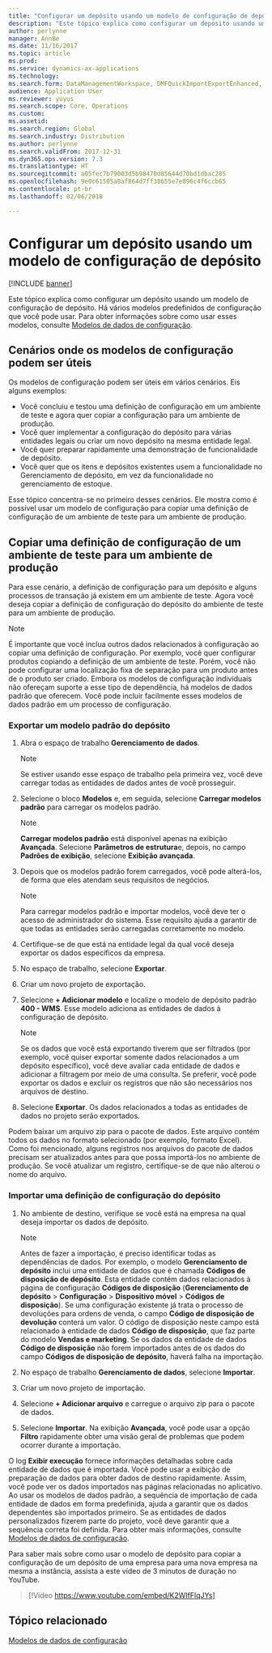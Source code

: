 ```yaml
---
title: "Configurar um depósito usando um modelo de configuração de depósito"
description: "Este tópico explica como configurar um depósito usando um modelo de configuração de depósito."
author: perlynne
manager: AnnBe
ms.date: 11/16/2017
ms.topic: article
ms.prod: 
ms.service: dynamics-ax-applications
ms.technology: 
ms.search.form: DataManagementWorkspace, DMFQuickImportExportEnhanced, DMFDefinitionGroupTemplate, DMFEntityTemplateDefinitionLoadDialog
audience: Application User
ms.reviewer: yuyus
ms.search.scope: Core, Operations
ms.custom: 
ms.assetid: 
ms.search.region: Global
ms.search.industry: Distribution
ms.author: perlynne
ms.search.validFrom: 2017-12-31
ms.dyn365.ops.version: 7.3
ms.translationtype: HT
ms.sourcegitcommit: a05fec7b79003d5b98470d85644d70bd1dbac285
ms.openlocfilehash: 9e0c61505a8af864d7ff38655e7e896c4f6ccb65
ms.contentlocale: pt-br
ms.lasthandoff: 02/06/2018

---
```


# <a name="set-up-a-warehouse-by-using-a-warehouse-configuration-template"></a>Configurar um depósito usando um modelo de configuração de depósito

[!INCLUDE [banner](../includes/banner.md)]

Este tópico explica como configurar um depósito usando um modelo de configuração de depósito. Há vários modelos predefinidos de configuração que você pode usar. Para obter informações sobre como usar esses modelos, consulte [Modelos de dados de configuração](../../dev-itpro/data-entities/configuration-data-templates.md).

## <a name="scenarios-where-configuration-templates-can-be-helpful"></a>Cenários onde os modelos de configuração podem ser úteis

Os modelos de configuração podem ser úteis em vários cenários. Eis alguns exemplos:

- Você concluiu e testou uma definição de configuração em um ambiente de teste e agora quer copiar a configuração para um ambiente de produção.
- Você quer implementar a configuração do depósito para várias entidades legais ou criar um novo depósito na mesma entidade legal.
- Você quer preparar rapidamente uma demonstração de funcionalidade de depósito.
- Você quer que os itens e depósitos existentes usem a funcionalidade no Gerenciamento de depósito, em vez da funcionalidade no gerenciamento de estoque.

Esse tópico concentra-se no primeiro desses cenários. Ele mostra como é possível usar um modelo de configuração para copiar uma definição de configuração de um ambiente de teste para um ambiente de produção.

## <a name="copy-a-configuration-setup-from-a-test-environment-to-a-production-environment"></a>Copiar uma definição de configuração de um ambiente de teste para um ambiente de produção

Para esse cenário, a definição de configuração para um depósito e alguns processos de transação já existem em um ambiente de teste. Agora você deseja copiar a definição de configuração do depósito do ambiente de teste para um ambiente de produção.

> [!NOTE]
> É importante que você inclua outros dados relacionados à configuração ao copiar uma definição de configuração. Por exemplo, você quer configurar produtos copiando a definição de um ambiente de teste. Porém, você não pode configurar uma localização fixa de separação para um produto antes de o produto ser criado. Embora os modelos de configuração individuais não ofereçam suporte a esse tipo de dependência, há modelos de dados padrão que oferecem. Você pode incluir facilmente esses modelos de dados padrão em um processo de configuração.

### <a name="export-a-default-warehouse-template"></a>Exportar um modelo padrão do depósito 

1. Abra o espaço de trabalho **Gerenciamento de dados**.

    > [!NOTE]
    > Se estiver usando esse espaço de trabalho pela primeira vez, você deve carregar todas as entidades de dados antes de você prosseguir.

2. Selecione o bloco **Modelos** e, em seguida, selecione **Carregar modelos padrão** para carregar os modelos padrão.

    > [!NOTE]
    > **Carregar modelos padrão** está disponível apenas na exibição **Avançada**. Selecione **Parâmetros de estrutura**e, depois, no campo **Padrões de exibição**, selecione **Exibição avançada**.

3. Depois que os modelos padrão forem carregados, você pode alterá-los, de forma que eles atendam seus requisitos de negócios.

    > [!NOTE]
    > Para carregar modelos padrão e importar modelos, você deve ter o acesso de administrador do sistema. Esse requisito ajuda a garantir de que todas as entidades serão carregadas corretamente no modelo.

4. Certifique-se de que está na entidade legal da qual você deseja exportar os dados específicos da empresa.
5. No espaço de trabalho, selecione **Exportar**.
6. Criar um novo projeto de exportação.
7. Selecione **+ Adicionar modelo** e localize o modelo de depósito padrão **400 - WMS**. Esse modelo adiciona as entidades de dados à configuração de depósito.

    > [!NOTE]
    > Se os dados que você está exportando tiverem que ser filtrados (por exemplo, você quiser exportar somente dados relacionados a um depósito específico), você deve avaliar cada entidade de dados e adicionar a filtragem por meio de uma consulta. Se preferir, você pode exportar os dados e excluir os registros que não são necessários nos arquivos de destino.

8. Selecione **Exportar**. Os dados relacionados a todas as entidades de dados no projeto serão exportados.

Podem baixar um arquivo zip para o pacote de dados. Este arquivo contém todos os dados no formato selecionado (por exemplo, formato Excel). Como foi mencionado, alguns registros nos arquivos do pacote de dados precisam ser atualizados antes para que possa importá-los no ambiente de produção. Se você atualizar um registro, certifique-se de que não alterou o nome do arquivo.

### <a name="import-a-warehouse-configuration-setup"></a>Importar uma definição de configuração do depósito

1. No ambiente de destino, verifique se você está na empresa na qual deseja importar os dados de depósito.

    > [!NOTE]
    > Antes de fazer a importação, é preciso identificar todas as dependências de dados. Por exemplo, o modelo **Gerenciamento de depósito** inclui uma entidade de dados que é chamada **Códigos de disposição de depósito**. Esta entidade contém dados relacionados à página de configuração **Códigos de disposição** (**Gerenciamento de depósito** > **Configuração** > **Dispositivo móvel** > **Códigos de disposição**). Se uma configuração existente já trata o processo de devoluções para ordens de venda, o campo **Código de disposição de devolução** conterá um valor. O código de disposição neste campo está relacionado à entidade de dados **Código de disposição**, que faz parte do modelo **Vendas e marketing**. Se os dados da entidade de dados **Código de disposição** não forem importados antes de os dados do campo **Códigos de disposição de depósito**, haverá falha na importação.

2. No espaço de trabalho **Gerenciamento de dados**, selecione **Importar**.
3. Criar um novo projeto de importação.
4. Selecione **+ Adicionar arquivo** e carregue o arquivo zip para o pacote de dados.
5. Selecione **Importar**. Na exibição **Avançada**, você pode usar a opção **Filtro** rapidamente obter uma visão geral de problemas que podem ocorrer durante a importação.

O log **Exibir execução** fornece informações detalhadas sobre cada entidade de dados que é importada. Você pode usar a exibição de preparação de dados para obter dados de destino rapidamente. Assim, você pode ver os dados importados nas páginas relacionadas no aplicativo. Ao usar os modelos de dados padrão, a sequência de importação de cada entidade de dados em forma predefinida, ajuda a garantir que os dados dependentes são importados primeiro. Se as entidades de dados personalizados fizerem parte do projeto, você deve garantir que a sequência correta foi definida. Para obter mais informações, consulte [Modelos de dados de configuração](../../dev-itpro/data-entities/configuration-data-templates.md).

Para saber mais sobre como usar o modelo de depósito para copiar a configuração de um depósito de uma empresa para uma nova empresa na mesma a instância, assista a este vídeo de 3 minutos de duração no YouTube.

> [!Video https://www.youtube.com/embed/K2WIfFlqJYs]


## <a name="related-topic"></a>Tópico relacionado

[Modelos de dados de configuração](../../dev-itpro/data-entities/configuration-data-templates.md)

